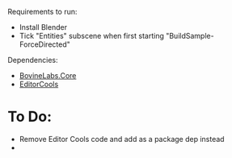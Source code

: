 Requirements to run:
- Install Blender
- Tick "Entities" subscene when first starting "BuildSample-ForceDirected"

Dependencies:
- [BovineLabs.Core](https://github.com/tertle/com.bovinelabs.core)
- [EditorCools](https://github.com/datsfain/EditorCools/tree/main)


# To Do:
- Remove Editor Cools code and add as a package dep instead
- 